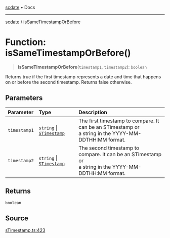[scdate](../README.md) • Docs

---

[scdate](../README.md) / isSameTimestampOrBefore

# Function: isSameTimestampOrBefore()

> **isSameTimestampOrBefore**(`timestamp1`, `timestamp2`): `boolean`

Returns true if the first timestamp represents a date and time that happens
on or before the second timestamp. Returns false otherwise.

## Parameters

| Parameter    | Type                                                 | Description                                                                                               |
| :----------- | :--------------------------------------------------- | :-------------------------------------------------------------------------------------------------------- |
| `timestamp1` | `string` \| [`STimestamp`](../classes/STimestamp.md) | The first timestamp to compare. It can be an STimestamp or<br />a string in the YYYY-MM-DDTHH:MM format.  |
| `timestamp2` | `string` \| [`STimestamp`](../classes/STimestamp.md) | The second timestamp to compare. It can be an STimestamp or<br />a string in the YYYY-MM-DDTHH:MM format. |

## Returns

`boolean`

## Source

[sTimestamp.ts:423](https://github.com/ericvera/scdate/blob/main/src/sTimestamp.ts#L423)
